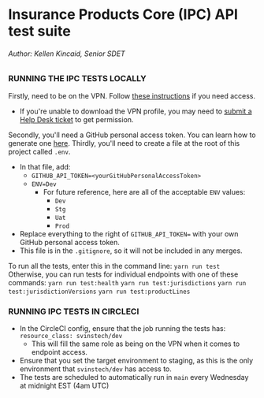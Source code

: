 # Insurance Products Core (IPC) API test suite

###### Author: Kellen Kincaid, Senior SDET

### RUNNING THE IPC TESTS LOCALLY
Firstly, need to be on the VPN. Follow [these instructions](https://vouchinc.atlassian.net/wiki/spaces/devops/pages/2311979049/VPN+Access) if you need access.
- If you're unable to download the VPN profile, you may need to [submit a Help Desk ticket](https://vouchinc.atlassian.net/servicedesk/customer/portal/1) to get permission. 

Secondly, you'll need a GitHub personal access token. You can learn how to generate one [here](https://docs.github.com/en/authentication/keeping-your-account-and-data-secure/managing-your-personal-access-tokens).
Thirdly, you'll need to create a file at the root of this project called `.env`.
- In that file, add:
    - `GITHUB_API_TOKEN=<yourGitHubPersonalAccessToken>`
    - `ENV=Dev`
        - For future reference, here are all of the acceptable `ENV` values:
            - `Dev`
            - `Stg`
            - `Uat`
            - `Prod`
- Replace everything to the right of `GITHUB_API_TOKEN=` with your own GitHub personal access token.
- This file is in the `.gitignore`, so it will not be included in any merges.

To run all the tests, enter this in the command line: `yarn run test`
Otherwise, you can run tests for individual endpoints with one of these commands:
`yarn run test:health`
`yarn run test:jurisdictions`
`yarn run test:jurisdictionVersions`
`yarn run test:productLines`

### RUNNING IPC TESTS IN CIRCLECI
- In the CircleCI config, ensure that the job running the tests has: `resource_class: svinstech/dev`
    - This will fill the same role as being on the VPN when it comes to endpoint access.
- Ensure that you set the target environment to staging, as this is the only environment that `svinstech/dev` has access to.
- The tests are scheduled to automatically run in `main` every Wednesday at midnight EST (4am UTC)
